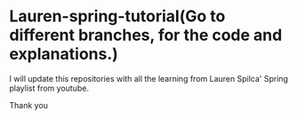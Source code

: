 # Lauren-spring-tutorial(Go to different branches, for the code and explanations.)
I will update this repositories with all the learning from Lauren Spilca' Spring playlist from youtube.

Thank you
